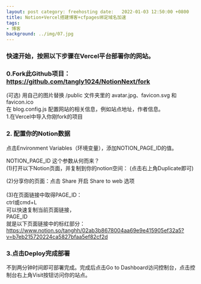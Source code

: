```yaml
---
layout: post category: freehosting date:   2022-01-03 12:50:00 +0800
title: Notion+Vercel搭建博客+cfpages绑定域名加速
tags:
- 博客
background: ../img/07.jpg
---
```



### 快速开始，按照以下步骤在Vercel平台部署你的网站。<br>
### 0.Fork此Github项目：https://github.com/tangly1024/NotionNext/fork<br>
(可选) 用自己的图片替换 /public 文件夹里的 avatar.jpg、favicon.svg 和 favicon.ico<br>
在 blog.config.js 配置网站的相关信息，例如站点地址，作者信息。<br>
1.在Vercel中导入你刚fork的项目<br>

### 2. 配置你的Notion数据<br>
点击Environment Variables（环境变量），添加NOTION_PAGE_ID的值。<br>

NOTION_PAGE_ID 这个参数从何而来？<br>
(1)打开以下Notion页面，并复制到你的notion空间： (点击右上角Duplicate即可)<br>

(2)分享你的页面：点击 Share 开启 Share to web 选项<br>
<br>
(3)在页面链接中取得PAGE_ID：<br>
ctrl或cmd+L<br>
可以快速复制当前页面链接，<br>
PAGE_ID<br>
就是以下页面链接中的标红部分：<br>
https://www.notion.so/tanghh/02ab3b8678004aa69e9e415905ef32a5?v=b7eb215720224ca5827bfaa5ef82cf2d<br>

### 3.点击Deploy完成部署<br>
不到两分钟时间即可部署完成。完成后点击Go to Dashboard访问控制台，点击控制台右上角Visit按钮访问你的站点。<br>